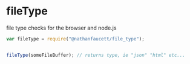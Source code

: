fileType
=======

file type checks for the browser and node.js

```javascript
var fileType = require("@nathanfaucett/file_type");


fileType(someFileBuffer); // returns type, ie "json" "html" etc...
```

